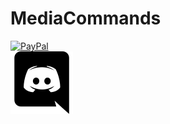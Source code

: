 # MediaCommands
[![PayPal](https://cdn.rawgit.com/twolfson/paypal-github-button/1.0.0/dist/button.svg)](https://paypal.me/Mansitoh)<br>
[![Discord](https://raw.githubusercontent.com/Mansitoh/MediaCommands/master/src/main/java/dev/mansitoh/mediacommands/svg/discord.svg?token=ARJVTZB4O4SE7ARTDF3SO7LAN4GAK)](https://paypal.me/Mansitoh)